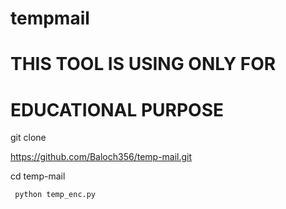 # tempmail 
# THIS TOOL IS USING ONLY FOR 
# EDUCATIONAL PURPOSE

  
  git clone

   https://github.com/Baloch356/temp-mail.git 

   cd temp-mail 

    

     python temp_enc.py

 

 


